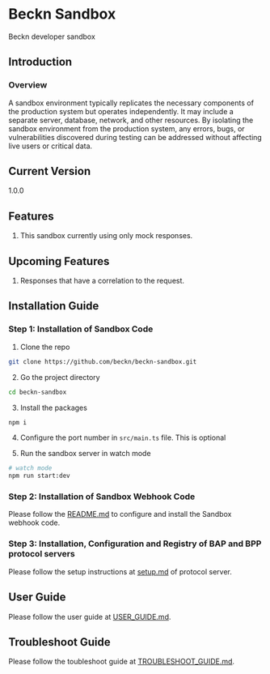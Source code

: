 # Beckn Sandbox

Beckn developer sandbox

## Introduction

### Overview

A sandbox environment typically replicates the necessary components of the production system but operates independently. It may include a separate server, database, network, and other resources. By isolating the sandbox environment from the production system, any errors, bugs, or vulnerabilities discovered during testing can be addressed without affecting live users or critical data.

## Current Version

1.0.0

## Features

1. This sandbox currently using only mock responses.

## Upcoming Features

1. Responses that have a correlation to the request.

## Installation Guide

### Step 1: Installation of Sandbox Code

1. Clone the repo

```bash
git clone https://github.com/beckn/beckn-sandbox.git
```

2. Go the project directory

```bash
cd beckn-sandbox
```

3. Install the packages

```bash
npm i
```

4. Configure the port number in `src/main.ts` file. This is optional

5. Run the sandbox server in watch mode

```bash
# watch mode
npm run start:dev
```

### Step 2: Installation of Sandbox Webhook Code

Please follow the [README.md](https://github.com/beckn/beckn-sandbox-webhook/blob/main/README.md) to configure and install the Sandbox webhook code.

### Step 3: Installation, Configuration and Registry of BAP and BPP protocol servers

Please follow the setup instructions at [setup.md](https://github.com/beckn/protocol-server/blob/v2-0.9.4-fix/setup.md) of protocol server.

## User Guide

Please follow the user guide at [USER_GUIDE.md](./USER_GUIDE.md).

## Troubleshoot Guide

Please follow the toubleshoot guide at [TROUBLESHOOT_GUIDE.md](./TROUBLESHOOT_GUIDE.md).
